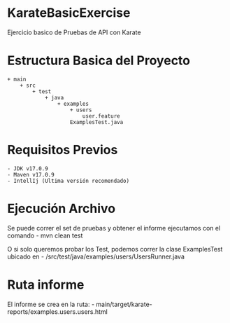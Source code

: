 # KarateBasicExercise
Ejercicio basico de Pruebas de API con Karate

# Estructura Basica del Proyecto

	+ main
		+ src
			+ test
				+ java
					+ examples
						+ users
							user.feature
						ExamplesTest.java
						

# Requisitos Previos

	- JDK v17.0.9
	- Maven v17.0.9
	- IntellIj (Ultima versión recomendado)

# Ejecución Archivo

Se puede correr el set de pruebas y obtener el informe ejecutamos con el comando
	- mvn clean test
	
O si solo queremos probar los Test, podemos correr la clase ExamplesTest ubicado en
	- /src/test/java/examples/users/UsersRunner.java
	
# Ruta informe
El informe se crea en la ruta:
	- main/target/karate-reports/examples.users.users.html
	

	


